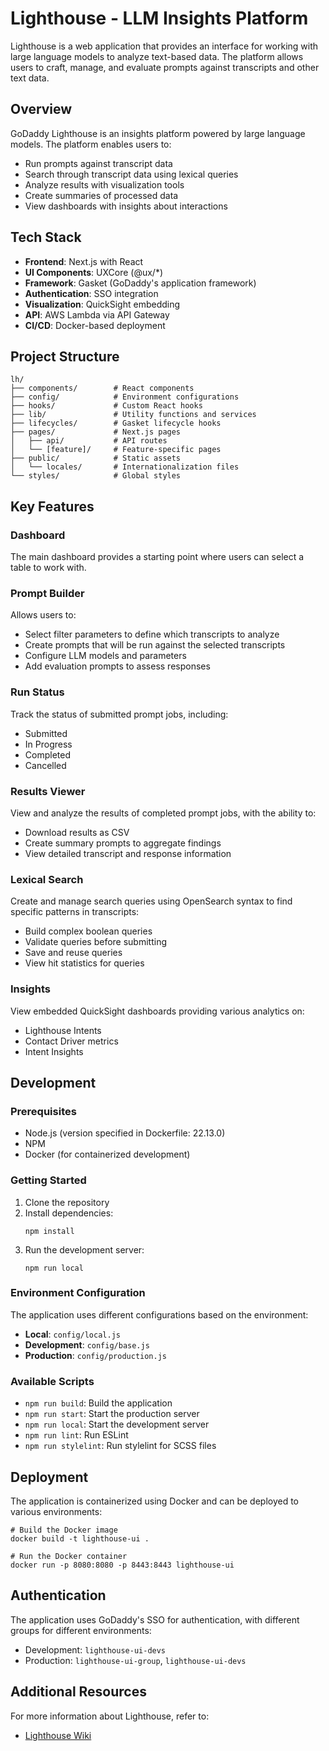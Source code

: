 # Lighthouse - LLM Insights Platform

Lighthouse is a web application that provides an interface for working with large language models to analyze text-based data. The platform allows users to craft, manage, and evaluate prompts against transcripts and other text data.

## Overview

GoDaddy Lighthouse is an insights platform powered by large language models. The platform enables users to:

- Run prompts against transcript data
- Search through transcript data using lexical queries
- Analyze results with visualization tools
- Create summaries of processed data
- View dashboards with insights about interactions

## Tech Stack

- **Frontend**: Next.js with React
- **UI Components**: UXCore (@ux/\*)
- **Framework**: Gasket (GoDaddy's application framework)
- **Authentication**: SSO integration
- **Visualization**: QuickSight embedding
- **API**: AWS Lambda via API Gateway
- **CI/CD**: Docker-based deployment

## Project Structure

```
lh/
├── components/        # React components
├── config/            # Environment configurations
├── hooks/             # Custom React hooks
├── lib/               # Utility functions and services
├── lifecycles/        # Gasket lifecycle hooks
├── pages/             # Next.js pages
│   ├── api/           # API routes
│   └── [feature]/     # Feature-specific pages
├── public/            # Static assets
│   └── locales/       # Internationalization files
└── styles/            # Global styles
```

## Key Features

### Dashboard

The main dashboard provides a starting point where users can select a table to work with.

### Prompt Builder

Allows users to:

- Select filter parameters to define which transcripts to analyze
- Create prompts that will be run against the selected transcripts
- Configure LLM models and parameters
- Add evaluation prompts to assess responses

### Run Status

Track the status of submitted prompt jobs, including:

- Submitted
- In Progress
- Completed
- Cancelled

### Results Viewer

View and analyze the results of completed prompt jobs, with the ability to:

- Download results as CSV
- Create summary prompts to aggregate findings
- View detailed transcript and response information

### Lexical Search

Create and manage search queries using OpenSearch syntax to find specific patterns in transcripts:

- Build complex boolean queries
- Validate queries before submitting
- Save and reuse queries
- View hit statistics for queries

### Insights

View embedded QuickSight dashboards providing various analytics on:

- Lighthouse Intents
- Contact Driver metrics
- Intent Insights

## Development

### Prerequisites

- Node.js (version specified in Dockerfile: 22.13.0)
- NPM
- Docker (for containerized development)

### Getting Started

1. Clone the repository
2. Install dependencies:
   ```
   npm install
   ```
3. Run the development server:
   ```
   npm run local
   ```

### Environment Configuration

The application uses different configurations based on the environment:

- **Local**: `config/local.js`
- **Development**: `config/base.js`
- **Production**: `config/production.js`

### Available Scripts

- `npm run build`: Build the application
- `npm run start`: Start the production server
- `npm run local`: Start the development server
- `npm run lint`: Run ESLint
- `npm run stylelint`: Run stylelint for SCSS files

## Deployment

The application is containerized using Docker and can be deployed to various environments:

```
# Build the Docker image
docker build -t lighthouse-ui .

# Run the Docker container
docker run -p 8080:8080 -p 8443:8443 lighthouse-ui
```

## Authentication

The application uses GoDaddy's SSO for authentication, with different groups for different environments:

- Development: `lighthouse-ui-devs`
- Production: `lighthouse-ui-group`, `lighthouse-ui-devs`

## Additional Resources

For more information about Lighthouse, refer to:

- [Lighthouse Wiki](https://godaddy-corp.atlassian.net/wiki/spaces/BI/pages/3343751333/GoDaddy+Lighthouse+-+an+Insights+Platform)
